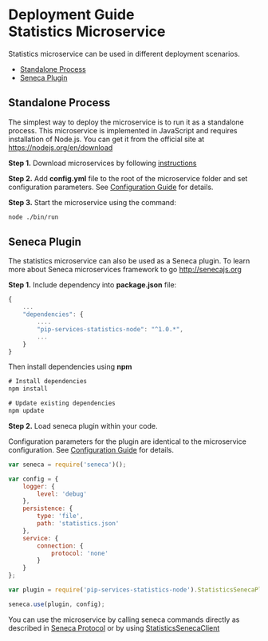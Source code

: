 # Deployment Guide <br/> Statistics Microservice

Statistics microservice can be used in different deployment scenarios.

* [Standalone Process](#process)
* [Seneca Plugin](#seneca)

## <a name="process"></a> Standalone Process

The simplest way to deploy the microservice is to run it as a standalone process. 
This microservice is implemented in JavaScript and requires installation of Node.js. 
You can get it from the official site at https://nodejs.org/en/download

**Step 1.** Download microservices by following [instructions](Download.md)

**Step 2.** Add **config.yml** file to the root of the microservice folder and set configuration parameters. 
See [Configuration Guide](Configuration.md) for details.

**Step 3.** Start the microservice using the command:

```bash
node ./bin/run
```

## <a name="seneca"></a> Seneca Plugin

The statistics microservice can also be used as a Seneca plugin.
To learn more about Seneca microservices framework to go http://senecajs.org

**Step 1.** Include dependency into **package.json** file:

```javascript
{
    ...
    "dependencies": {
        ....
        "pip-services-statistics-node": "^1.0.*",
        ...
    }
}
```

Then install dependencies using **npm**

```javascript
# Install dependencies
npm install

# Update existing dependencies
npm update
```

**Step 2.** Load seneca plugin within your code. 

Configuration parameters for the plugin are identical to the microservice configuration.
See [Configuration Guide](Configuration.md) for details.

```javascript
var seneca = require('seneca')();

var config = {
    logger: { 
        level: 'debug' 
    },
    persistence: {
        type: 'file',
        path: 'statistics.json'
    },
    service: {
        connection: {
            protocol: 'none'
        }
    }
};

var plugin = require('pip-services-statistics-node').StatisticsSenecaPlugin;

seneca.use(plugin, config);
```

You can use the microservice by calling seneca commands directly as described in [Seneca Protocol](SenecaProtocolV1.md)
or by using [StatisticsSenecaClient](https://github.com/pip-services-infrastructure/pip-clients-statistics-node/NodeClientApiV1.md/#client_seneca)